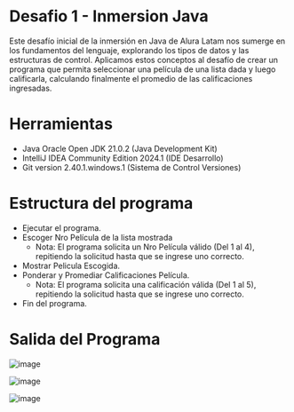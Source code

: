 # Desafio 1 - Inmersion Java
Este desafío inicial de la inmersión en Java de Alura Latam nos sumerge en los fundamentos del lenguaje, explorando los tipos de datos y las estructuras de control. 
Aplicamos estos conceptos al desafío de crear un programa que permita seleccionar una película de una lista dada y luego calificarla, calculando finalmente el promedio de las calificaciones ingresadas.

# Herramientas
- Java Oracle Open JDK 21.0.2 (Java Development Kit)
- IntelliJ IDEA Community Edition 2024.1 (IDE Desarrollo)
- Git version 2.40.1.windows.1 (Sistema de Control Versiones)

# Estructura del programa
- Ejecutar el programa.
- Escoger Nro Película de la lista mostrada
  - Nota: El programa solicita un Nro Película válido (Del 1 al 4), repitiendo la solicitud hasta que se ingrese uno correcto.
- Mostrar Pelicula Escogida.
- Ponderar y Promediar Calificaciones Película.
  - Nota: El programa solicita una calificación válida (Del 1 al 5), repitiendo la solicitud hasta que se ingrese uno correcto.
- Fin del programa.

# Salida del Programa
![image](https://github.com/ladavilar/screenmatch-inmersion-java/assets/54196423/2965c728-b5e7-44cf-8c05-e5e57ea0919e)

![image](https://github.com/ladavilar/screenmatch-inmersion-java/assets/54196423/25444be8-d0cd-41b5-a9ab-67e9b6207688)

![image](https://github.com/ladavilar/screenmatch-inmersion-java/assets/54196423/81060442-a8df-4848-8527-588fd625c443)
